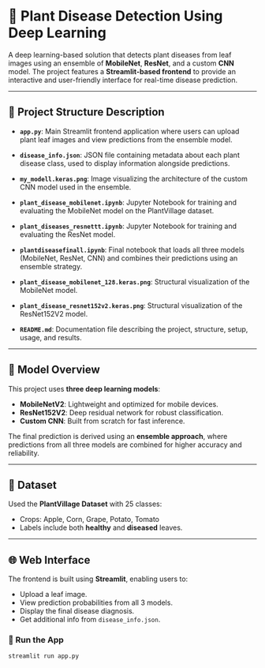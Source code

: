 # 🌿 Plant Disease Detection Using Deep Learning

A deep learning-based solution that detects plant diseases from leaf images using an ensemble of **MobileNet**, **ResNet**, and a custom **CNN** model. The project features a **Streamlit-based frontend** to provide an interactive and user-friendly interface for real-time disease prediction.

---

## 📁 Project Structure Description

- **`app.py`**: Main Streamlit frontend application where users can upload plant leaf images and view predictions from the ensemble model.

- **`disease_info.json`**: JSON file containing metadata about each plant disease class, used to display information alongside predictions.

- **`my_modell.keras.png`**: Image visualizing the architecture of the custom CNN model used in the ensemble.

- **`plant_disease_mobilenet.ipynb`**: Jupyter Notebook for training and evaluating the MobileNet model on the PlantVillage dataset.

- **`plant_diseases_resnettt.ipynb`**: Jupyter Notebook for training and evaluating the ResNet model.

- **`plantdiseasefinall.ipynb`**: Final notebook that loads all three models (MobileNet, ResNet, CNN) and combines their predictions using an ensemble strategy.

- **`plant_disease_mobilenet_128.keras.png`**: Structural visualization of the MobileNet model.

- **`plant_disease_resnet152v2.keras.png`**: Structural visualization of the ResNet152V2 model.

- **`README.md`**: Documentation file describing the project, structure, setup, usage, and results.



---

## 🧠 Model Overview

This project uses **three deep learning models**:
- **MobileNetV2**: Lightweight and optimized for mobile devices.
- **ResNet152V2**: Deep residual network for robust classification.
- **Custom CNN**: Built from scratch for fast inference.

The final prediction is derived using an **ensemble approach**, where predictions from all three models are combined for higher accuracy and reliability.

---

## 🌱 Dataset

Used the **PlantVillage Dataset** with 25 classes:
- Crops: Apple, Corn, Grape, Potato, Tomato
- Labels include both **healthy** and **diseased** leaves.

---

## 🌐 Web Interface

The frontend is built using **Streamlit**, enabling users to:
- Upload a leaf image.
- View prediction probabilities from all 3 models.
- Display the final disease diagnosis.
- Get additional info from `disease_info.json`.

### 🔧 Run the App
```bash
streamlit run app.py


